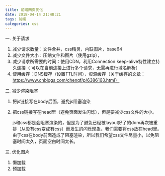 ```yaml
---
title: 前端网页优化
date: 2018-04-14 21:48:21
tags: 前端
categories: css
---
```


一. 关于请求

1. 减少请求数量：文件合并，css精灵，内联图片，base64
2. 减少文件大小：压缩文件和图片（使用gzip），
3. 减少请求所需要的时间：使用CDN，利用Connection:keep-alive特性建立持久连接（ 可以在当前连接上进行多个请求，无需再进行域名解析）
4. 使用缓存：DNS缓存（设置TTL时间），资源缓存（关于缓存的文章：https://www.cnblogs.com/chenqf/p/6386163.html）

二. 减少渲染阻塞

1. 把js链接写在body后面，避免js阻塞渲染

2. 把css链接写在head里（避免页面发生闪烁），但是要减少css文件的大小。

   js和css都是会阻塞渲染的，但是为了避免已经被layout好了的dom再次被重排（从没有css变成有css）而发生的闪烁现象，我们需要将css放在head里。由于css在body前面造成了阻塞渲染，所以我们希望css文件尽量小，以免阻塞时间太久，页面空白时间太长。

三. 优化图片

1. 懒加载
2. 预加载

